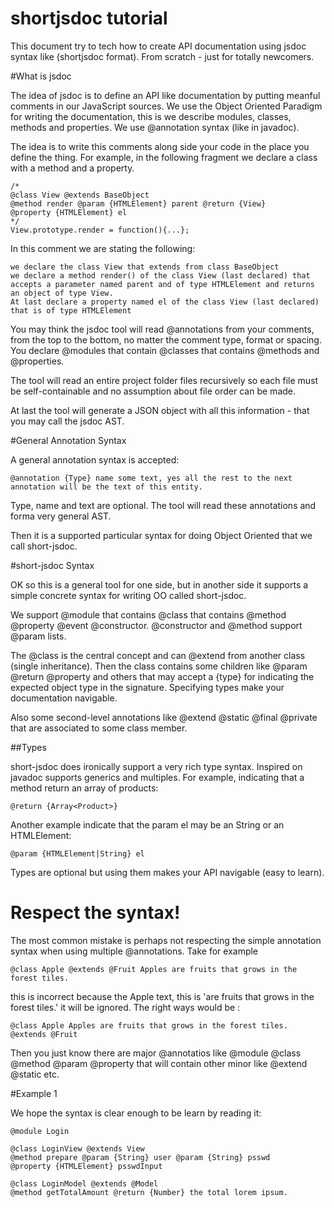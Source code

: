 # shortjsdoc tutorial

This document try to tech how to create API documentation using jsdoc syntax like (shortjsdoc format). From scratch - just for totally newcomers.

#What is jsdoc

The idea of jsdoc is to define an API like documentation by putting meanful comments in our JavaScript sources. We use the Object Oriented Paradigm for writing the documentation, this is we describe modules, classes, methods and properties. We use @annotation syntax (like in javadoc). 

The idea is to write this comments along side your code in the place you define the thing. For example, in the following fragment we declare a class with a method and a property. 

    /*
    @class View @extends BaseObject
    @method render @param {HTMLElement} parent @return {View}
    @property {HTMLElement} el
    */
    View.prototype.render = function(){...}; 

In this comment we are stating the following: 

    we declare the class View that extends from class BaseObject
    we declare a method render() of the class View (last declared) that accepts a parameter named parent and of type HTMLElement and returns an object of type View. 
    At last declare a property named el of the class View (last declared) that is of type HTMLElement

You may think the jsdoc tool will read @annotations from your comments, from the top to the bottom, no matter the comment type, format or spacing. You declare @modules that contain @classes that contains @methods and @properties. 

The tool will read an entire project folder files recursively so each file must be self-containable and no assumption about file order can be made. 

At last the tool will generate a JSON object with all this information - that you may call the jsdoc AST.

#General Annotation Syntax

A general annotation syntax is accepted:

    @annotation {Type} name some text, yes all the rest to the next annotation will be the text of this entity. 

Type, name and text are optional. The tool will read these annotations and forma very general AST. 

Then it is a supported particular syntax for doing Object Oriented that we call short-jsdoc.

#short-jsdoc Syntax

OK so this is a general tool for one side, but in another side it supports a simple concrete syntax for writing OO called short-jsdoc. 

We support @module that contains @class that contains @method @property @event @constructor. @constructor and @method support @param lists. 

The @class is the central concept and can @extend from another class (single inheritance). Then the class contains some children like @param @return @property and others that may accept a {type} for indicating the expected object type in the signature. Specifying types make your documentation navigable. 

Also some second-level annotations like @extend @static @final @private that are associated to some class member. 

##Types

short-jsdoc does ironically support a very rich type syntax. Inspired on javadoc supports generics and multiples. For example, indicating that a method return an array of products:

    @return {Array<Product>}

Another example indicate that the param el may be an String or an HTMLElement:
    
    @param {HTMLElement|String} el 

Types are optional but using them makes your API navigable (easy to learn). 

# Respect the syntax!

The most common mistake is perhaps not respecting the simple annotation syntax when using multiple @annotations. Take for example

    @class Apple @extends @Fruit Apples are fruits that grows in the forest tiles. 

this is incorrect because the Apple text, this is 'are fruits that grows in the forest tiles.' it will be ignored. The right ways would be : 

    @class Apple Apples are fruits that grows in the forest tiles. @extends @Fruit

Then you just know there are major @annotatios like @module @class @method @param @property that will contain other minor like @extend @static etc.

#Example 1

We hope the syntax is clear enough to be learn by reading it:

    @module Login

    @class LoginView @extends View
    @method prepare @param {String} user @param {String} psswd
    @property {HTMLElement} psswdInput

    @class LoginModel @extends @Model
    @method getTotalAmount @return {Number} the total lorem ipsum. 

